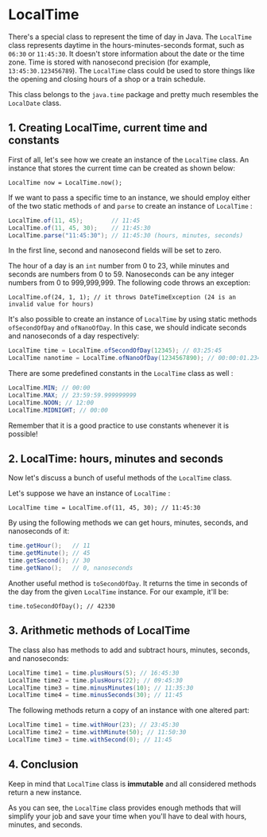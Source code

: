 # LocalTime

There's a special class to represent the time of day in Java. The `LocalTime` class represents daytime in the hours-minutes-seconds format, such as `06:30` or `11:45:30`. It doesn't store information about the date or the time zone. Time is stored with nanosecond precision (for example, `13:45:30.123456789`). The `LocalTime` class could be used to store things like the opening and closing hours of a shop or a train schedule.

This class belongs to the `java.time` package and pretty much resembles the `LocalDate` class. 

## 1. Creating LocalTime, current time and constants

First of all, let's see how we create an instance of the `LocalTime` class. An instance that stores the current time can be created as shown below:

`LocalTime now = LocalTime.now();`

If we want to pass a specific time to an instance, we should employ either of the two static methods `of` and `parse` to create an instance of `LocalTime` :
```java
LocalTime.of(11, 45);        // 11:45
LocalTime.of(11, 45, 30);    // 11:45:30
LocalTime.parse("11:45:30"); // 11:45:30 (hours, minutes, seconds)
```
In the first line, second and nanosecond fields will be set to zero.

The hour of a day is an `int` number from 0 to 23, while minutes and seconds are numbers from 0 to 59. Nanoseconds can be any integer numbers from 0 to 999,999,999. The following code throws an exception:

`LocalTime.of(24, 1, 1); // it throws DateTimeException (24 is an invalid value for hours)`

It's also possible to create an instance of `LocalTime` by using static methods `ofSecondOfDay` and `ofNanoOfDay`. In this case, we should indicate seconds and nanoseconds of a day respectively:
```java
LocalTime time = LocalTime.ofSecondOfDay(12345); // 03:25:45
LocalTime nanotime = LocalTime.ofNanoOfDay(1234567890); // 00:00:01.234567890
```

There are some predefined constants in the `LocalTime` class as well :
```java
LocalTime.MIN; // 00:00
LocalTime.MAX; // 23:59:59.999999999
LocalTime.NOON; // 12:00
LocalTime.MIDNIGHT; // 00:00
```
Remember that it is a good practice to use constants whenever it is possible! 

## 2. LocalTime: hours, minutes and seconds

Now let's discuss a bunch of useful methods of the `LocalTime` class.

Let's suppose we have an instance of `LocalTime` :

`LocalTime time = LocalTime.of(11, 45, 30); // 11:45:30`

By using the following methods we can get hours, minutes, seconds, and nanoseconds of it:
```java
time.getHour();   // 11
time.getMinute(); // 45
time.getSecond(); // 30
time.getNano();   // 0, nanoseconds
```

Another useful method is `toSecondOfDay`. It returns the time in seconds of the day from the given `LocalTime` instance. For our example, it'll be:

`time.toSecondOfDay(); // 42330`

## 3. Arithmetic methods of LocalTime

The class also has methods to add and subtract hours, minutes, seconds, and nanoseconds:
```java
LocalTime time1 = time.plusHours(5); // 16:45:30
LocalTime time2 = time.plusHours(22); // 09:45:30
LocalTime time3 = time.minusMinutes(10); // 11:35:30
LocalTime time4 = time.minusSeconds(30); // 11:45
```

The following methods return a copy of an instance with one altered part:
```java
LocalTime time1 = time.withHour(23); // 23:45:30
LocalTime time2 = time.withMinute(50); // 11:50:30
LocalTime time3 = time.withSecond(0); // 11:45
```

## 4. Conclusion

Keep in mind that `LocalTime` class is **immutable** and all considered methods return a new instance.

As you can see, the `LocalTime` class provides enough methods that will simplify your job and save your time when you'll have to deal with hours, minutes, and seconds. 

